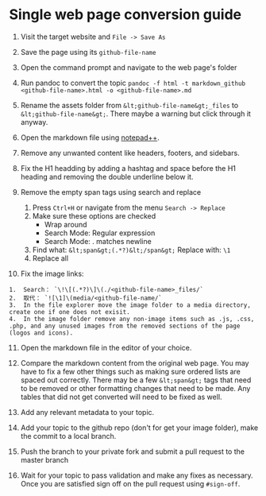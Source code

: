 # Single web page conversion guide

1.  Visit the target website and `File -> Save As`
2.  Save the page using its `github-file-name`
3.  Open the command prompt and navigate to the web page's folder
4.  Run pandoc to convert the topic `pandoc -f html -t markdown_github <github-file-name>.html -o <github-file-name>.md`
5.  Rename the assets folder from <ph id="ph1">`&lt;github-file-name&gt;_files`</ph> to <ph id="ph2">`&lt;github-file-name&gt;`</ph>. There maybe a warning but click through it anyway.
6.  Open the markdown file using <bpt id="p1">[</bpt>notepad++<ept id="p1">](https://notepad-plus-plus.org/)</ept>.
7.  Remove any unwanted content like headers, footers, and sidebars.
8.  Fix the H1 headding by adding a hashtag and space before the H1 heading and removing the double underline below it.
9.  Remove the empty span tags using search and replace
    
    1.  Press <ph id="ph1">`Ctrl+H`</ph> or navigate from the menu `Search -> Replace`
    2.  Make sure these options are checked
        -  Wrap around
        -  Search Mode: Regular expression
        -  Search Mode: . matches newline
    3.  Find what: <ph id="ph1">`&lt;span&gt;(.*?)&lt;/span&gt;`</ph> Replace with: <ph id="ph2">`\1`</ph>
    4.  Replace all

10.  Fix the image links:

    1.  Search： `\!\[(.*?)\]\(./<github-file-name>_files/`
    2.  取代： `![\1]\(media/<github-file-name/`
    3.  In the file explorer move the image folder to a media directory, create one if one does not exisit.
    4.  In the image folder remove any non-image items such as .js, .css, .php, and any unused images from the removed sections of the page (logos and icons).

11.  Open the markdown file in the editor of your choice. 

12. Compare the markdown content from the original web page. You may have to fix a few other things such as making sure ordered lists are spaced out correctly. There may be a few <ph id="ph1">`&lt;span&gt;`</ph> tags that need to be removed or other formatting changes that need to be made. Any tables that did not get converted will need to be fixed as well.

13.  Add any relevant metadata to your topic.

14.  Add your topic to the github repo (don't for get your image folder), make the commit to a local branch.

15.  Push the branch to your private fork and submit a pull request to the master branch

16.  Wait for your topic to pass validation and make any fixes as necessary. Once you are satisfied sign off on the pull request using <ph id="ph1">`#sign-off`</ph>.
